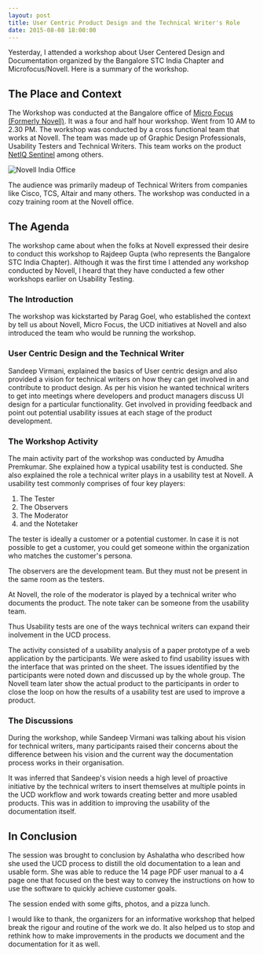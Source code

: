 ```yaml
---
layout: post
title: User Centric Product Design and the Technical Writer's Role
date: 2015-08-08 18:00:00
---
```

Yesterday, I attended a workshop about User Centered Design and Documentation organized by the Bangalore STC India Chapter and Microfocus/Novell. Here is a summary of the workshop. 

## The Place and Context

The Workshop was conducted at the Bangalore office of <a target="_blank" href="http://www.novell.com/home/">Micro Focus (Formerly Novell)</a>. It was a four and half hour workshop. Went from 10 AM to 2.30 PM. The workshop was conducted by a cross functional team that works at Novell. The team was made up of Graphic Design Professionals, Usability Testers and Technical Writers. This team works on the product [NetIQ Sentinel](https://www.netiq.com/products/sentinel/) among others. 

<img src="https://s3.amazonaws.com/sundar-website-assets/images/micro-focus-novell-office.png" alt="Novell India Office"/>

The audience was primarily madeup of Technical Writers from companies like Cisco, TCS, Altair and many others. The workshop was conducted in a cozy training room at the Novell office. 

## The Agenda

The workshop came about when the folks at Novell expressed their desire to conduct this workshop to Rajdeep Gupta (who represents the Bangalore STC India Chapter). Although it was the first time I attended any workshop conducted by Novell, I heard that they have conducted a few other workshops earlier on Usability Testing. 

### The Introduction

The workshop was kickstarted by Parag Goel, who established the context by tell us about Novell, Micro Focus, the UCD initiatives at Novell and also introduced the team who would be running the workshop. 

### User Centric Design and the Technical Writer

Sandeep Virmani, explained the basics of User centric design and also provided a vision for technical writers on how they can get involved in and contribute to product design. As per his vision he wanted technical writers to get into meetings where developers and product managers discuss UI design for a particular functionality. Get involved in providing feedback and point out potential usability issues at each stage of the product development. 

### The Workshop Activity

The main activity part of the workshop was conducted by Amudha Premkumar. She explained how a typical usability test is conducted. She also explained the role a technical writer plays in a usability test at Novell. A usability test commonly comprises of four key players: 

1. The Tester
2. The Observers
3. The Moderator
4. and the Notetaker

The tester is ideally a customer or a potential customer. In case it is not possible to get a customer, you could get someone within the organization who matches the customer's persona. 

The observers are the development team. But they must not be present in the same room as the testers. 

At Novell, the role of the moderator is played by a technical writer who documents the product. The note taker can be someone from the usability team. 

Thus Usability tests are one of the ways technical writers can expand their inolvement in the UCD process. 

The activity consisted of a usability analysis of a paper prototype of a web application by the participants. We were asked to find usability issues with the interface that was printed on the sheet. The issues identified by the participants were noted down and discussed up by the whole group. The Novell team later show the actual product to the participants in order to close the loop on how the results of a usability test are used to improve a product. 

### The Discussions

During the workshop, while Sandeep Virmani was talking about his vision for technical writers, many participants raised their concerns about the difference between his vision and the current way the documentation process works in their organisation. 

It was inferred that Sandeep's vision needs a high level of proactive initiative by the technical writers to insert themselves at multiple points in the UCD workflow and work towards creating better and more usabled products. This was in addition to improving the usability of the documentation itself. 

## In Conclusion 

The session was brought to conclusion by Ashalatha who described how she used the UCD process to distill the old documentation to a lean and usable form. She was able to reduce the 14 page PDF user manual to a 4 page one that focused on the best way to convey the instructions on how to use the software to quickly achieve customer goals. 

The session ended with some gifts, photos, and a pizza lunch. 

I would like to thank, the organizers for an informative workshop that helped break the rigour and routine of the work we do. It also helped us to stop and rethink how to make improvements in the products we document and the documentation for it as well. 
